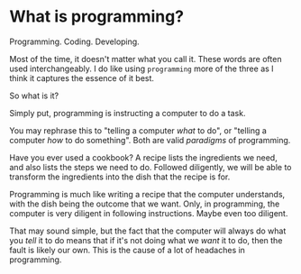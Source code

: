 # What is programming?

Programming. Coding. Developing.

Most of the time, it doesn't matter what you call it. These words are
often used interchangeably. I do like using `programming` more of the
three as I think it captures the essence of it best.

So what is it?

Simply put, programming is instructing a computer to do a task.

You may rephrase this to "telling a computer *what* to do", or "telling
a computer *how* to do something". Both are valid *paradigms* of
programming.

Have you ever used a cookbook? A recipe lists the ingredients we need,
and also lists the steps we need to do. Followed diligently, we will be
able to transform the ingredients into the dish that the recipe is
for.

Programming is much like writing a recipe that the computer
understands, with the dish being the outcome that we want. Only, in
programming, the computer is very diligent in following instructions.
Maybe even too diligent.

That may sound simple, but the fact that the computer will always do
what you *tell* it to do means that if it's not doing what we *want* it
to do, then the fault is likely our own. This is the cause of a lot of
headaches in programming.
